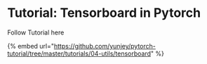 # Tutorial: Tensorboard in Pytorch



Follow Tutorial here



{% embed url="https://github.com/yunjey/pytorch-tutorial/tree/master/tutorials/04-utils/tensorboard" %}



